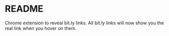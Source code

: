 
README
======

Chrome extension to reveal bit.ly links. All bit.ly links will now show you the
real link when you hover on them.

